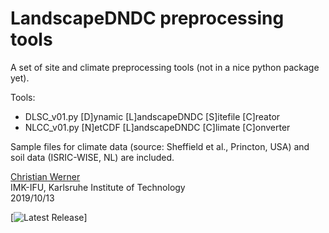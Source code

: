 # LandscapeDNDC preprocessing tools

A set of site and climate preprocessing tools (not in a nice python package yet).

Tools:
- DLSC_v01.py [D]ynamic [L]andscapeDNDC [S]itefile [C]reator
- NLCC_v01.py [N]etCDF [L]andscapeDNDC [C]limate [C]onverter

Sample files for climate data (source: Sheffield et al., Princton, USA) and
soil data (ISRIC-WISE, NL) are included.

[Christian Werner](mailto:christian.werner@kit.edu)  
IMK-IFU, Karlsruhe Institute of Technology  
2019/10/13  

[![Latest Release](https://img.shields.io/github/tag/ellipsis/ellipsis-compiler.svg)]